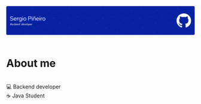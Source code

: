
<div>
  <img src="github-header-image (4).png">
</div><br>

<div>
  <h1>About me</h1><br>
  💻 Backend developer<br>
  ☕️ Java Student
</div>


